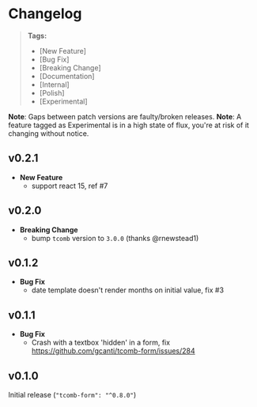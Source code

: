# Changelog

> **Tags:**
> - [New Feature]
> - [Bug Fix]
> - [Breaking Change]
> - [Documentation]
> - [Internal]
> - [Polish]
> - [Experimental]

**Note**: Gaps between patch versions are faulty/broken releases.
**Note**: A feature tagged as Experimental is in a high state of flux, you're at risk of it changing without notice.

## v0.2.1

- **New Feature**
  - support react 15, ref #7

## v0.2.0

- **Breaking Change**
  - bump `tcomb` version to `3.0.0` (thanks @rnewstead1)

## v0.1.2

- **Bug Fix**
  - date template doesn't render months on initial value, fix #3

## v0.1.1

- **Bug Fix**
  - Crash with a textbox 'hidden' in a form, fix https://github.com/gcanti/tcomb-form/issues/284

## v0.1.0

Initial release (`"tcomb-form": "^0.8.0"`)